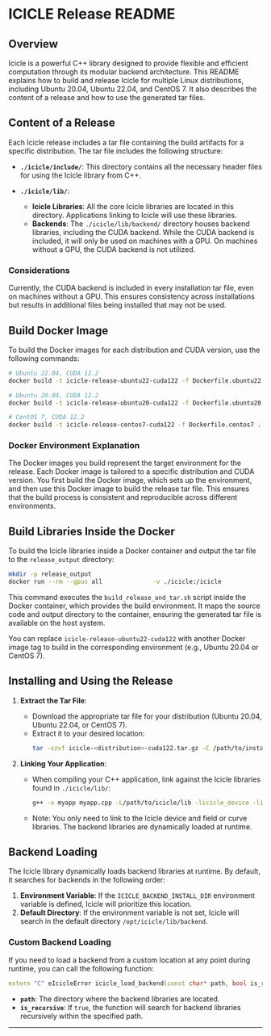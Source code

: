 
# ICICLE Release README

## Overview

Icicle is a powerful C++ library designed to provide flexible and efficient computation through its modular backend architecture. This README explains how to build and release Icicle for multiple Linux distributions, including Ubuntu 20.04, Ubuntu 22.04, and CentOS 7. It also describes the content of a release and how to use the generated tar files.

## Content of a Release

Each Icicle release includes a tar file containing the build artifacts for a specific distribution. The tar file includes the following structure:

- **`./icicle/include/`**: This directory contains all the necessary header files for using the Icicle library from C++.
  
- **`./icicle/lib/`**: 
  - **Icicle Libraries**: All the core Icicle libraries are located in this directory. Applications linking to Icicle will use these libraries.
  - **Backends**: The `./icicle/lib/backend/` directory houses backend libraries, including the CUDA backend. While the CUDA backend is included, it will only be used on machines with a GPU. On machines without a GPU, the CUDA backend is not utilized.

### Considerations

Currently, the CUDA backend is included in every installation tar file, even on machines without a GPU. This ensures consistency across installations but results in additional files being installed that may not be used. 

## Build Docker Image

To build the Docker images for each distribution and CUDA version, use the following commands:

```bash
# Ubuntu 22.04, CUDA 12.2
docker build -t icicle-release-ubuntu22-cuda122 -f Dockerfile.ubuntu22 .

# Ubuntu 20.04, CUDA 12.2
docker build -t icicle-release-ubuntu20-cuda122 -f Dockerfile.ubuntu20 .

# CentOS 7, CUDA 12.2
docker build -t icicle-release-centos7-cuda122 -f Dockerfile.centos7 .
```

### Docker Environment Explanation

The Docker images you build represent the target environment for the release. Each Docker image is tailored to a specific distribution and CUDA version. You first build the Docker image, which sets up the environment, and then use this Docker image to build the release tar file. This ensures that the build process is consistent and reproducible across different environments.

## Build Libraries Inside the Docker

To build the Icicle libraries inside a Docker container and output the tar file to the `release_output` directory:

```bash
mkdir -p release_output
docker run --rm --gpus all              -v ./icicle:/icicle                 -v ./release_output:/output         -v ./scripts:/scripts               icicle-release-ubuntu22-cuda122 bash /scripts/release/build_release_and_tar.sh
```

This command executes the `build_release_and_tar.sh` script inside the Docker container, which provides the build environment. It maps the source code and output directory to the container, ensuring the generated tar file is available on the host system.

You can replace `icicle-release-ubuntu22-cuda122` with another Docker image tag to build in the corresponding environment (e.g., Ubuntu 20.04 or CentOS 7).

## Installing and Using the Release

1. **Extract the Tar File**:
   - Download the appropriate tar file for your distribution (Ubuntu 20.04, Ubuntu 22.04, or CentOS 7).
   - Extract it to your desired location:
     ```bash
     tar -xzvf icicle-<distribution>-cuda122.tar.gz -C /path/to/install/location
     ```

2. **Linking Your Application**:
   - When compiling your C++ application, link against the Icicle libraries found in `./icicle/lib/`:
     ```bash
     g++ -o myapp myapp.cpp -L/path/to/icicle/lib -licicle_device -licicle_field_or_curve
     ```
   - Note: You only need to link to the Icicle device and field or curve libraries. The backend libraries are dynamically loaded at runtime.

## Backend Loading

The Icicle library dynamically loads backend libraries at runtime. By default, it searches for backends in the following order:

1. **Environment Variable**: If the `ICICLE_BACKEND_INSTALL_DIR` environment variable is defined, Icicle will prioritize this location.
2. **Default Directory**: If the environment variable is not set, Icicle will search in the default directory `/opt/icicle/lib/backend`.

### Custom Backend Loading

If you need to load a backend from a custom location at any point during runtime, you can call the following function:

```cpp
extern "C" eIcicleError icicle_load_backend(const char* path, bool is_recursive);
```

- **`path`**: The directory where the backend libraries are located.
- **`is_recursive`**: If `true`, the function will search for backend libraries recursively within the specified path.

---

